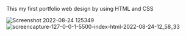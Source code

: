 

This my first portfolio web design by using HTML and CSS 

![Screenshot 2022-08-24 125349](https://user-images.githubusercontent.com/83629756/186342146-61bdf5cc-a4f8-4fce-bd53-dbb5069bd8bf.png)
![screencapture-127-0-0-1-5500-index-html-2022-08-24-12_58_33](https://user-images.githubusercontent.com/83629756/186342154-9d06475e-21f1-46b8-8d6d-e172ce4fe68e.png)
